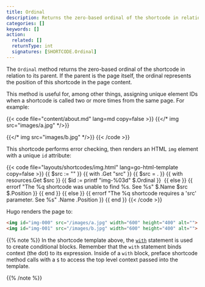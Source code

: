 ```yaml
---
title: Ordinal
description: Returns the zero-based ordinal of the shortcode in relation to its parent.
categories: []
keywords: []
action:
  related: []
  returnType: int
  signatures: [SHORTCODE.Ordinal]
---
```


The `Ordinal` method returns the zero-based ordinal of the shortcode in relation to its parent. If the parent is the page itself, the ordinal represents the position of this shortcode in the page content.

This method is useful for, among other things, assigning unique element IDs when a shortcode is called two or more times from the same page. For example:

{{< code file="content/about.md" lang=md copy=false >}}
{{</* img src="images/a.jpg" */>}}

{{</* img src="images/b.jpg" */>}}
{{< /code >}}

This shortcode performs error checking, then renders an HTML `img` element with a unique `id` attribute:

{{< code file="layouts/shortcodes/img.html" lang=go-html-template copy=false >}}
{{ $src := "" }}
{{ with .Get "src" }}
  {{ $src = . }}
  {{ with resources.Get $src }}
    {{ $id := printf "img-%03d" $.Ordinal }}
    <img id="{{ $id }}" src="{{ .RelPermalink }}" width="{{ .Width }}" height="{{ .Height }}" alt="">
  {{ else }}
    {{ errorf "The %q shortcode was unable to find %s. See %s" $.Name $src $.Position }}
  {{ end }}
{{ else }}
  {{ errorf "The %q shortcode requires a 'src' parameter. See %s" .Name .Position }}
{{ end }}
{{< /code >}}

Hugo renders the page to:

```html
<img id="img-000" src="/images/a.jpg" width="600" height="400" alt="">
<img id="img-001" src="/images/b.jpg" width="600" height="400" alt="">
```

{{% note %}}
In the shortcode template above, the [`with`] statement is used to create conditional blocks. Remember that the `with` statement binds context (the dot) to its expression. Inside of a `with` block, preface shortcode method calls with a `$` to access the top level context passed into the template.

[`with`]: /functions/go-template/with
{{% /note %}}
